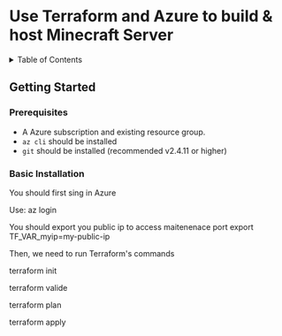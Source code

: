 # Use Terraform and Azure to build & host Minecraft Server

<details>
<summary>Table of Contents</summary>

- [Getting Started](#getting-started)
  - [Prerequisites](#prerequisites)
  - [Basic Installation](#basic-installation)
- [Az CLI Script](#about-planet-argon)

</details>

## Getting Started

### Prerequisites

- A Azure subscription and existing resource group.
- `az cli` should be installed
- `git` should be installed (recommended v2.4.11 or higher)

### Basic Installation
 You should first sing in Azure

 Use: az login 

 You should export you public ip to access maitenenace port
 export TF_VAR_myip=my-public-ip
 
 Then, we need to run Terraform's commands

 terraform init

 terraform valide 

 terraform plan

 terraform apply
